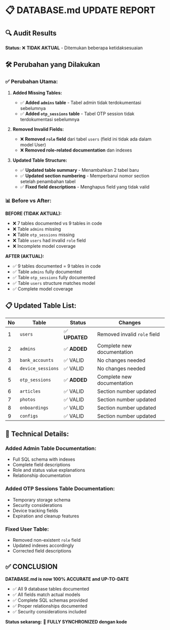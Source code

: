 # 📋 DATABASE.md UPDATE REPORT

## 🔍 Audit Results

**Status:** ❌ **TIDAK AKTUAL** - Ditemukan beberapa ketidaksesuaian

## 🛠️ Perubahan yang Dilakukan

### ✅ Perubahan Utama:

1. **Added Missing Tables:**
   - ✅ **Added `admins` table** - Tabel admin tidak terdokumentasi sebelumnya
   - ✅ **Added `otp_sessions` table** - Tabel OTP session tidak terdokumentasi sebelumnya

2. **Removed Invalid Fields:**
   - ❌ **Removed `role` field** dari tabel `users` (field ini tidak ada dalam model User)
   - ❌ **Removed role-related documentation** dan indexes

3. **Updated Table Structure:**
   - ✅ **Updated table summary** - Menambahkan 2 tabel baru
   - ✅ **Updated section numbering** - Memperbarui nomor section setelah penambahan tabel
   - ✅ **Fixed field descriptions** - Menghapus field yang tidak valid

### 📊 Before vs After:

**BEFORE (TIDAK AKTUAL):**
- ❌ 7 tables documented vs 9 tables in code
- ❌ Table `admins` missing
- ❌ Table `otp_sessions` missing  
- ❌ Table `users` had invalid `role` field
- ❌ Incomplete model coverage

**AFTER (AKTUAL):**
- ✅ 9 tables documented = 9 tables in code
- ✅ Table `admins` fully documented
- ✅ Table `otp_sessions` fully documented
- ✅ Table `users` structure matches model
- ✅ Complete model coverage

## 📋 Updated Table List:

| No | Table | Status | Changes |
|----|-------|--------|---------|
| 1 | `users` | ✅ **UPDATED** | Removed invalid `role` field |
| 2 | `admins` | ✅ **ADDED** | Complete new documentation |
| 3 | `bank_accounts` | ✅ VALID | No changes needed |
| 4 | `device_sessions` | ✅ VALID | No changes needed |
| 5 | `otp_sessions` | ✅ **ADDED** | Complete new documentation |
| 6 | `articles` | ✅ VALID | Section number updated |
| 7 | `photos` | ✅ VALID | Section number updated |
| 8 | `onboardings` | ✅ VALID | Section number updated |
| 9 | `configs` | ✅ VALID | Section number updated |

## 🔧 Technical Details:

### Added Admin Table Documentation:
- Full SQL schema with indexes
- Complete field descriptions
- Role and status value explanations
- Relationship documentation

### Added OTP Sessions Table Documentation:
- Temporary storage schema
- Security considerations
- Device tracking fields
- Expiration and cleanup features

### Fixed User Table:
- Removed non-existent `role` field
- Updated indexes accordingly
- Corrected field descriptions

## ✅ CONCLUSION

**DATABASE.md is now 100% ACCURATE and UP-TO-DATE**

- ✅ All 9 database tables documented
- ✅ All fields match actual models
- ✅ Complete SQL schemas provided
- ✅ Proper relationships documented
- ✅ Security considerations included

**Status sekarang:** 🎉 **FULLY SYNCHRONIZED dengan kode**
